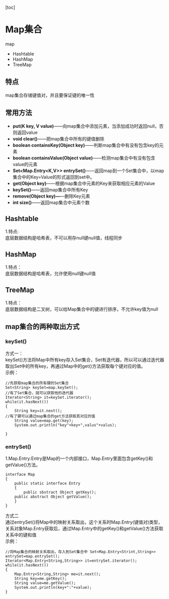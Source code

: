 [toc]
# Map集合  
map  
- Hashtable 
- HashMap
- TreeMap
## 特点   
map集合存储键值对，并且要保证键的唯一性  
## 常用方法
- **put(K key, V value)**——向map集合中添加元素，当添加成功时返回null，否则返回value
- **void clear()**——把map集合中所有的键值删除
- **boolean containsKey(Object key)**——判断map集合中有没有包含key的元素
- **boolean containsValue(Object value)**——检测map集合中有没有包含value的元素
- **Set<Map.Entry<K,V>> entrySet()**——返回map到一个Set集合中，以map集合中的Key=Value的形式返回到set中。 
- **get(Object key)**——根据map集合中元素的Key来获取相应元素的Value
- **keySet()**——返回map集合中所有Key
- **remove(Object key)—**—删除Key元素
- **int size()**——返回map集合中元素个数
## Hashtable
1.特点:  
底层数据结构是哈希表，不可以用存null键null值，线程同步  
## HashMap  
1.特点：  
底层数据结构是哈希表，允许使用null键null值  
## TreeMap  
1.特点：  
底层数据结构是二叉树，可以给Map集合中的键进行排序，不允许key值为null
## map集合的两种取出方式  
### keySet()
方式一：   
keySet()方法将Map中所有key存入Set集合，Set有迭代器，所以可以通过迭代器取出Set中的所有key，再通过Map中的get()方法获取每个键对应的值。  
示例：  

```
//先获取map集合的所有键的Set集合
Set<String> keySet=map.keySet();   
//有了Set集合，就可以获取他的迭代器  
Iterator<String> it=keySet.iterator();
while(it.hasNext())
{
    String key=it.next();
//有了键可以通过map集合的get方法获取其对应的值  
    String value=map.get(key);
    System.out.println("key"+key+",valus"+valus);

}
```  
### entrySet()
1.Map.Entry:Entry是Map的一个内部接口，Map.Entry里面包含getKey()和getValue()方法。

```
interface Map 
{
    public static interface Entry
    {
        public sbstract Object getKey();
    public abstract Object getValue();
    }
}
```
方式二  
通过entrySet()将Map中的映射关系取出，这个关系时Map.Entry(键值对)类型，关系对象Map.Entry获取后，通过Map.Entry中的getKey()和getValue()方法获取关系中的键和值  
示例：  

```
//将Map集合的映射关系取出，存入到Set集合中 Set<Map.Entry<Strint,String>> entrySet=map.entrySet();
Iterator<Map.Entry<String,String>> it=entrySet.iterator();
while(it.hasNext())
{
    Map.Entry<String,String> me=it.next();
    String key=me.getKey();
    String value=me.getValue();
    System.out.println(key+":"+value);
}
```








